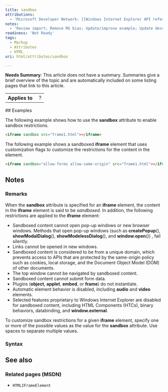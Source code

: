 ```yaml
---
title: sandbox
attributions:
  - 'Microsoft Developer Network: [[Windows Internet Explorer API reference](http://msdn.microsoft.com/en-us/library/ie/hh828809%28v=vs.85%29.aspx) Article]'
notes:
  - 'Review import; Remove MS bias; Update/improve example; Update descriptions; Fix lists & compatibility info'
readiness: 'Not Ready'
tags:
  - Markup
  - Attributes
  - HTML
uri: html/attributes/sandbox

---
```

**Needs Summary**: This article does not have a summary. Summaries give a brief overview of the topic and are automatically included on some listing pages that link to this article.

<table class="wikitable">
<tr>
<th>
Applies to

</th>
<td>
 ?

</td>
</tr>
</table>
## <span>Examples</span>

The following example shows how to use the **sandbox** attribute to enable sandbox restrictions.

``` html
<iframe sandbox src="frame1.html"></iframe>
```

The following example shows a sandboxed **iframe** element that uses customization flags to customize the restrictions for the content in the element.

``` html
<iframe sandbox="allow-forms allow-same-origin" src="frame1.html"></iframe>
```

## <span>Notes</span>

### <span>Remarks</span>

When the **sandbox** attribute is specified for an **iframe** element, the content in the **iframe** element is said to be *sandboxed.* In addition, the following restrictions are applied to the **iframe** element:

-   Sandboxed content cannot open pop-up windows or new browser windows. Methods that open pop-up windows (such as **createPopup**(), **showModalDialog**(), **showModelessDialog**(), and **window.open**()) , fail silently.
-   Links cannot be opened in new windows.
-   Sandboxed content is considered to be from a unique domain, which prevents access to APIs that are protected by the same-origin policy such as cookies, local storage, and the Document Object Model (DOM) of other documents.
-   The top window cannot be navigated by sandboxed content.
-   Sandboxed content cannot submit form data.
-   Plugins (**object**, **applet**, **embed**, or **frame**) do not instantiate.
-   Automatic element behavior is disabled, including **audio** and **video** elements.
-   Selected features proprietary to Windows Internet Explorer are disabled for sandboxed content, including HTML Components (HTCs), binary behaviors, databinding, and **window.external**.

To customize sandbox restrictions for a given **iframe** element, specify one or more of the possible values as the value for the **sandbox** attribute. Use spaces to separate multiple values.

### <span>Syntax</span>

## <span>See also</span>

### <span>Related pages (MSDN)</span>

-   `HTMLIFrameElement`
